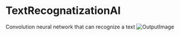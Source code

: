 # TextRecognatizationAI
Convolution neural network that can recognize a text
![OutputImage](https://user-images.githubusercontent.com/52841087/158145906-25045c8e-a585-498f-a6fe-af1c76af061c.png)
